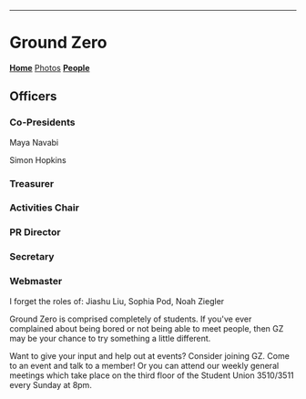 ---
# Ground Zero

**[Home](./index.md)** [Photos](./photos.md) **[People](./members.md)**

## Officers

### Co-Presidents

Maya Navabi

Simon Hopkins

### Treasurer

### Activities Chair

### PR Director

### Secretary

### Webmaster

I forget the roles of: Jiashu Liu, Sophia Pod, Noah Ziegler

Ground Zero is comprised completely of students. If you've ever complained about being bored or not being able to meet people, then GZ may be your chance to try something a little different.


Want to give your input and help out at events? Consider joining GZ. Come to an event and talk to a member! Or you can attend our weekly general meetings which take place on the third floor of the Student Union 3510/3511 every Sunday at 8pm.
